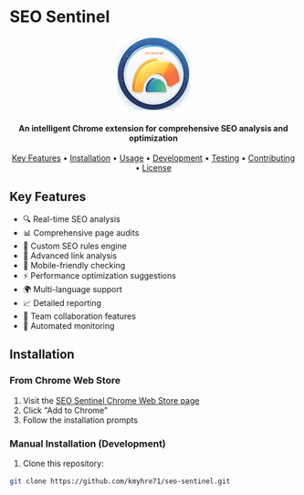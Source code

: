 # SEO Sentinel

<p align="center">
  <img src="src/icons/icon128.png" alt="SEO Sentinel Logo" width="128" height="128">
</p>

<h4 align="center">An intelligent Chrome extension for comprehensive SEO analysis and optimization</h4>

<p align="center">
  <a href="#key-features">Key Features</a> •
  <a href="#installation">Installation</a> •
  <a href="#usage">Usage</a> •
  <a href="#development">Development</a> •
  <a href="#testing">Testing</a> •
  <a href="#contributing">Contributing</a> •
  <a href="#license">License</a>
</p>

## Key Features

- 🔍 Real-time SEO analysis
- 📊 Comprehensive page audits
- 🎯 Custom SEO rules engine
- 🔗 Advanced link analysis
- 📱 Mobile-friendly checking
- ⚡ Performance optimization suggestions
- 🌍 Multi-language support
- 📈 Detailed reporting
- 🤝 Team collaboration features
- 🔄 Automated monitoring

## Installation

### From Chrome Web Store

1. Visit the [SEO Sentinel Chrome Web Store page](#)
2. Click "Add to Chrome"
3. Follow the installation prompts

### Manual Installation (Development)

1. Clone this repository:
```bash
git clone https://github.com/kmyhre71/seo-sentinel.git
